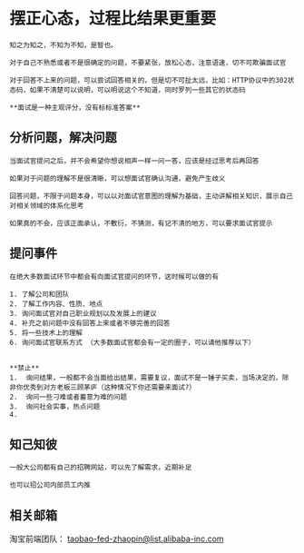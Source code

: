 # 摆正心态，过程比结果更重要

    知之为知之，不知为不知，是智也。

    对于自己不熟悉或者不是很确定的问题，不要紧张，放松心态，注意语速，切不可欺骗面试官

    对于回答不上来的问题，可以尝试回答相关的，但是切不可扯太远，比如：HTTP协议中的302状态码，如果不清楚可以说明，可以明说这个不知道，同时罗列一些其它的状态码

    **面试是一种主观评分，没有标标准答案**

## 分析问题，解决问题

    当面试官提问之后，并不会希望你想说相声一样一问一答，应该是经过思考后再回答

    如果对于问题的理解不是很清晰，可以想面试官确认沟通，避免产生歧义

    回答问题，不限于问题本身，可以以对面试官意图的理解为基础，主动讲解相关知识，展示自己对相关领域的体系化思考

    如果真的不会，应该正面承认，不敷衍，不猜测，有记不清的地方，可以要求面试官提示

## 提问事件

    在绝大多数面试环节中都会有向面试官提问的环节，这时候可以做的有

    1. 了解公司和团队
    2. 了解工作内容、性质、地点
    3. 询问面试官对自己职业规划以及发展上的建议
    4. 补充之前问题中没有回答上来或者不够完善的回答
    5. 将一些技术上的理解
    6. 询问面试官联系方式 （大多数面试官都会有一定的圈子，可以请他推荐以下）


    **禁止**
    1.  询问结果，一般都不会当面给出结果，需要复议，面试不是一锤子买卖，当场决定的，除非你优秀到对方老板三顾茅庐（这种情况下你还需要来面试?）
    2.  询问一些刁难或者蓄意为难的问题
    3.  询问社会实事，热点问题
    4.

## 知己知彼

    一般大公司都有自己的招聘网站，可以先了解需求，近期补足

    也可以招公司内部员工内推

## 相关邮箱

淘宝前端团队： taobao-fed-zhaopin@list.alibaba-inc.com
